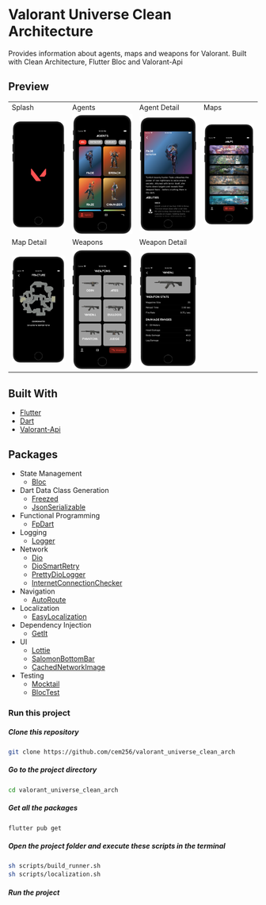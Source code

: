# Valorant Universe Clean Architecture

Provides information about agents, maps and weapons for Valorant. Built with Clean Architecture, Flutter Bloc and Valorant-Api

## Preview

<table>
  <tr>
    <td>Splash</td>
    <td>Agents</td>
    <td>Agent Detail</td>
    <td>Maps</td>
  </tr>
  <tr>
     <td><img src="screenshots/splash.png"></td>
     <td><img src="screenshots/agents.png"></td>
     <td><img src="screenshots/agent_detail.png"></td>
     <td><img src="screenshots/maps.png"></td>
  </tr>
  <tr>
    <td>Map Detail</td>
    <td>Weapons</td>
    <td>Weapon Detail</td>
  </tr>
  <tr>
     <td><img src="screenshots/map_detail.png"></td>
     <td><img src="screenshots/weapons.png"></td>
     <td><img src="screenshots/weapon_detail.png"></td>
  </tr>
</table>

## Built With

- [Flutter](https://flutter.dev/)
- [Dart](https://dart.dev/)
- [Valorant-Api](https://valorant-api.com/)

## Packages

- State Management
  - [Bloc](https://pub.dev/packages/flutter_bloc)
- Dart Data Class Generation
  - [Freezed](https://pub.dev/packages/freezed)
  - [JsonSerializable](https://pub.dev/packages/json_serializable)
- Functional Programming
  - [FpDart](https://pub.dev/packages/fpdart)
- Logging
  - [Logger](https://pub.dev/packages/logger)
- Network
  - [Dio](https://pub.dev/packages/dio)
  - [DioSmartRetry](https://pub.dev/packages/dio_smart_retry)
  - [PrettyDioLogger](https://pub.dev/packages/pretty_dio_logger)
  - [InternetConnectionChecker](https://pub.dev/packages/internet_connection_checker)
- Navigation
  - [AutoRoute](https://pub.dev/packages/auto_route)
- Localization
  - [EasyLocalization](https://pub.dev/packages/easy_localization)
- Dependency Injection
  - [GetIt](https://pub.dev/packages/get_it)
- UI
  - [Lottie](https://pub.dev/packages/lottie)
  - [SalomonBottomBar](https://pub.dev/packages/salomon_bottom_bar)
  - [CachedNetworkImage](https://pub.dev/packages/cached_network_image)
- Testing
  - [Mocktail](https://pub.dev/packages/mocktail)
  - [BlocTest](https://pub.dev/packages/bloc_test)

### Run this project

##### Clone this repository

```sh
git clone https://github.com/cem256/valorant_universe_clean_arch
```

##### Go to the project directory

```sh
cd valorant_universe_clean_arch
```

##### Get all the packages

```sh
flutter pub get
```

##### Open the project folder and execute these scripts in the terminal

```sh
sh scripts/build_runner.sh
sh scripts/localization.sh
```

##### Run the project
